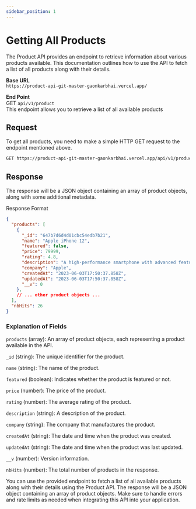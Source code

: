 ```yaml
---
sidebar_position: 1
---
```

# Getting All Products 

The Product API provides an endpoint to retrieve information about various products available. This documentation outlines how to use the API to fetch a list of all products along with their details.

**Base URL** <br/>
`https://product-api-git-master-gaonkarbhai.vercel.app/`

**End Point** <br/>
GET `api/v1/product` <br/>
This endpoint allows you to retrieve a list of all available products

## Request
To get all products, you need to make a simple HTTP GET request to the endpoint mentioned above.

```bash
GET https://product-api-git-master-gaonkarbhai.vercel.app/api/v1/product
```

## Response
The response will be a JSON object containing an array of product objects, along with some additional metadata.

Response Format

```json title="json"
{
  "products": [
    {
      "_id": "647b7d6d4d01cbc54edb7b21",
      "name": "Apple iPhone 12",
      "featured": false,
      "price": 79999,
      "rating": 4.8,
      "description": "A high-performance smartphone with advanced features",
      "company": "Apple",
      "createdAt": "2023-06-03T17:50:37.858Z",
      "updatedAt": "2023-06-03T17:50:37.858Z",
      "__v": 0
    },
    // ... other product objects ...
  ],
  "nbHits": 26
}

```

### Explanation of Fields
`products` (array): An array of product objects, each representing a product available in the API. 

`_id` (string): The unique identifier for the product.

`name` (string): The name of the product.

`featured` (boolean): Indicates whether the product is featured or not.

`price` (number): The price of the product.

`rating` (number): The average rating of the product.

`description` (string): A description of the product.

`company` (string): The company that manufactures the product.

`createdAt` (string): The date and time when the product was created.

`updatedAt` (string): The date and time when the product was last updated.

`__v` (number): Version information.

`nbHits` (number): The total number of products in the response.


You can use the provided endpoint to fetch a list of all available products along with their details using the Product API. The response will be a JSON object containing an array of product objects. Make sure to handle errors and rate limits as needed when integrating this API into your application.

